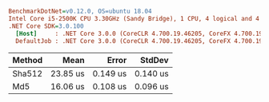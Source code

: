 ``` ini

BenchmarkDotNet=v0.12.0, OS=ubuntu 18.04
Intel Core i5-2500K CPU 3.30GHz (Sandy Bridge), 1 CPU, 4 logical and 4 physical cores
.NET Core SDK=3.0.100
  [Host]     : .NET Core 3.0.0 (CoreCLR 4.700.19.46205, CoreFX 4.700.19.46214), X64 RyuJIT
  DefaultJob : .NET Core 3.0.0 (CoreCLR 4.700.19.46205, CoreFX 4.700.19.46214), X64 RyuJIT


```
| Method |     Mean |    Error |   StdDev |
|------- |---------:|---------:|---------:|
| Sha512 | 23.85 us | 0.149 us | 0.140 us |
|    Md5 | 16.06 us | 0.108 us | 0.096 us |
